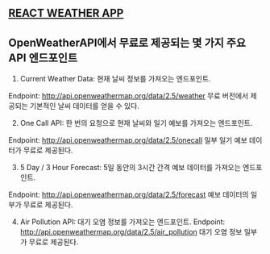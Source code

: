 ## [REACT WEATHER APP](https://heechang-weather.netlify.app/)

## OpenWeatherAPI에서 무료로 제공되는 몇 가지 주요 API 엔드포인트

1. Current Weather Data: 현재 날씨 정보를 가져오는 엔드포인트.

Endpoint: http://api.openweathermap.org/data/2.5/weather
무료 버전에서 제공되는 기본적인 날씨 데이터를 얻을 수 있다.

2. One Call API: 한 번의 요청으로 현재 날씨와 일기 예보를 가져오는 엔드포인트.

Endpoint: http://api.openweathermap.org/data/2.5/onecall
일부 일기 예보 데이터가 무료로 제공된다.

3. 5 Day / 3 Hour Forecast: 5일 동안의 3시간 간격 예보 데이터를 가져오는 엔드포인트.

Endpoint: http://api.openweathermap.org/data/2.5/forecast
예보 데이터의 일부가 무료로 제공된다.

4. Air Pollution API: 대기 오염 정보를 가져오는 엔드포인트.
   Endpoint: http://api.openweathermap.org/data/2.5/air_pollution
   대기 오염 정보 일부가 무료로 제공된다.
